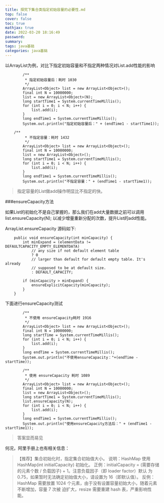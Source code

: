 ```yaml
---
title: 探究下集合类指定初始容量的必要性.md
top: false
cover: false
toc: true
mathjax: true
date: 2022-03-20 18:16:49
password:
summary:
tags: java基础
categories: java基础
---
```

以ArrayList为例，对比下指定初始容量和不指定两种情况对List.add性能的影响


~~~
        /**
         * 指定初始容量后：耗时 1030
         */
        ArrayList<Object> list = new ArrayList<Object>();
        final int N = 10000000;
        list = new ArrayList<Object>(N);
        long startTime1 = System.currentTimeMillis();
        for (int i = 0; i < N; i++) {
            list.add(i);
        }
        long endTime1 = System.currentTimeMillis();
        System.out.println("指定初始容量后：" + (endTime1 - startTime1));

~~~

~~~
    /**
         * 不指定容量：耗时 1432
         */
        ArrayList<Object> list = new ArrayList<Object>();
        final int N = 10000000;
        list = new ArrayList<Object>();
        long startTime1 = System.currentTimeMillis();
        for (int i = 0; i < N; i++) {
            list.add(i);
        }
        long endTime1 = System.currentTimeMillis();
        System.out.println("不指定容量：" + (endTime1 - startTime1));
~~~

>指定容量的List做add操作明显比不指定的快。

###ensureCapacity方法

如果List的初始化不是自己掌握的，那么我们在add大量数据之前可以调用 list.ensureCapacity(N); 以减少增量重新分配的次数，提升List的add性能。

ArrayList.ensureCapacity 源码如下: 
~~~
    public void ensureCapacity(int minCapacity) {
        int minExpand = (elementData != DEFAULTCAPACITY_EMPTY_ELEMENTDATA)
            // any size if not default element table
            ? 0
            // larger than default for default empty table. It's already
            // supposed to be at default size.
            : DEFAULT_CAPACITY;

        if (minCapacity > minExpand) {
            ensureExplicitCapacity(minCapacity);
        }
    }
~~~

下面进行ensureCapacity测试
~~~
        /**
         * 不使用 ensureCapacity耗时 1916
         */
        ArrayList<Object> list = new ArrayList<Object>();
        final int N = 10000000;
        long startTime = System.currentTimeMillis();
        for (int i = 0; i < N; i++) {
            list.add(i);
        }
        long endTime = System.currentTimeMillis();
        System.out.println("不使用ensureCapacity："+(endTime - startTime));

~~~

~~~
        /**
         * 使用 ensureCapacity 耗时 1089
         */
        ArrayList<Object> list = new ArrayList<Object>();
        final int N = 10000000;
        list = new ArrayList<Object>();
        long startTime1 = System.currentTimeMillis();
        list.ensureCapacity(N);
        for (int i = 0; i < N; i++) {
            list.add(i);
        }
        long endTime1 = System.currentTimeMillis();
        System.out.println("使用ensureCapacity方法后：" + (endTime1 - startTime1));
~~~


>答案显而易见

何况，阿里手册上也有相关信息：
>【推荐】集合初始化时，指定集合初始值大小。
说明：HashMap 使用 HashMap(int initialCapacity) 初始化。
正例：initialCapacity = (需要存储的元素个数 / 负载因子) + 1。注意负载因子（即 loader factor）默认
为 0.75，如果暂时无法确定初始值大小，请设置为 16（即默认值）。
反例：HashMap 需要放置 1024 个元素，由于没有设置容量初始大小，随着元素不断增加，容量 7 次被
迫扩大，resize 需要重建 hash 表，严重影响性能。
